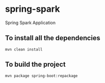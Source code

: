 # spring-spark
Spring Spark Application

## To install all the dependencies
`mvn clean install`

## To build the project
`mvn package spring-boot:repackage`